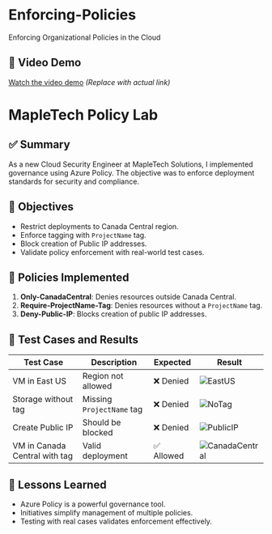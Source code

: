# Enforcing-Policies
Enforcing Organizational Policies in the Cloud

## 🎥 Video Demo
[Watch the video demo](#) *(Replace with actual link)*

# MapleTech Policy Lab

## ✅ Summary
As a new Cloud Security Engineer at MapleTech Solutions, I implemented governance using Azure Policy. The objective was to enforce deployment standards for security and compliance.

## 🎯 Objectives
- Restrict deployments to Canada Central region.
- Enforce tagging with `ProjectName` tag.
- Block creation of Public IP addresses.
- Validate policy enforcement with real-world test cases.

## 📜 Policies Implemented
1. **Only-CanadaCentral**: Denies resources outside Canada Central.
2. **Require-ProjectName-Tag**: Denies resources without a `ProjectName` tag.
3. **Deny-Public-IP**: Blocks creation of public IP addresses.

## 🚀 Test Cases and Results

| Test Case | Description | Expected | Result |
|-----------|-------------|----------|--------|
| VM in East US | Region not allowed | ❌ Denied | ![EastUS](screenshots/test-eastus.png) |
| Storage without tag | Missing `ProjectName` tag | ❌ Denied | ![NoTag](screenshots/test-notag.png) |
| Create Public IP | Should be blocked | ❌ Denied | ![PublicIP](screenshots/test-publicip.png) |
| VM in Canada Central with tag | Valid deployment | ✅ Allowed | ![CanadaCentral](screenshots/test-canada.png) |


## 🧠 Lessons Learned
- Azure Policy is a powerful governance tool.
- Initiatives simplify management of multiple policies.
- Testing with real cases validates enforcement effectively.

